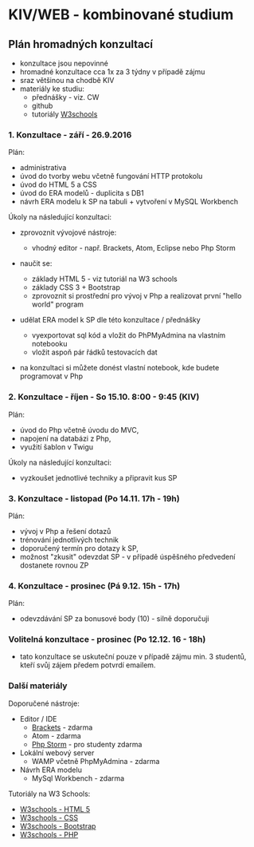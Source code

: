 KIV/WEB - kombinované studium
=============

## Plán hromadných konzultací

- konzultace jsou nepovinné
- hromadné konzultace cca 1x za 3 týdny v případě zájmu
- sraz většinou na chodbě KIV	
- materiály ke studiu: 
  - přednášky - viz. CW 
  - github 
  - tutoriály [W3schools](http://www.w3schools.com/)
  

### 1. Konzultace - září - 26.9.2016

Plán:

- administrativa
- úvod do tvorby webu včetně fungování HTTP protokolu
- úvod do HTML 5 a CSS
- úvod do ERA modelů - duplicita s DB1
- návrh ERA modelu k SP na tabuli + vytvoření v MySQL Workbench


Úkoly na následující konzultaci:

- zprovoznit vývojové nástroje:
  - vhodný editor - např. Brackets, Atom, Eclipse nebo Php Storm
   
- naučit se:
   - základy HTML 5 - viz tutoriál na W3 schools
   - základy CSS 3 + Bootstrap
   - zprovoznit si prostřední pro vývoj v Php a realizovat první "hello world" program

- udělat ERA model k SP dle této konzultace / přednášky 
  - vyexportovat sql kód a vložit do PhPMyAdmina na vlastním notebooku
  - vložit aspoň pár řádků testovacích dat
	
- na konzultaci si můžete donést vlastní notebook, kde budete programovat v Php

### 2. Konzultace - říjen - So 15.10. 8:00 - 9:45 (KIV)

Plán:
- úvod do Php včetně úvodu do MVC, 
- napojení na databázi z Php, 
- využití šablon v Twigu 
 
Úkoly na následující konzultaci:
- vyzkoušet jednotlivé techniky a připravit kus SP 


### 3. Konzultace - listopad (Po 14.11. 17h - 19h)

Plán:
- vývoj v Php a řešení dotazů
- trénování jednotlivých technik
- doporučený termín pro dotazy k SP, 
- možnost "zkusit" odevzdat SP - v případě úspěšného předvedení dostanete rovnou ZP



### 4. Konzultace - prosinec (Pá 9.12. 15h - 17h)

Plán:
- odevzdávání SP za bonusové body (10) - silně doporučuji


### Volitelná konzultace - prosinec (Po 12.12. 16 - 18h)

- tato konzultace se uskuteční pouze v případě zájmu min. 3 studentů, kteří svůj zájem
předem potvrdí emailem.


### Další materiály

Doporučené nástroje:
- Editor / IDE
  - [Brackets](http://brackets.io/) - zdarma
  - Atom - zdarma
  - [Php Storm](https://www.jetbrains.com/phpstorm/) - pro studenty zdarma
- Lokální webový server 
  - WAMP včetně PhpMyAdmina - zdarma
- Návrh ERA modelu
  - MySql Workbench - zdarma
  
  
Tutoriály na W3 Schools:
  * [W3schools - HTML 5](http://www.w3schools.com/html/default.asp)
  * [W3schools - CSS](http://www.w3schools.com/css/default.asp)
  * [W3schools - Bootstrap](http://www.w3schools.com/bootstrap/default.asp)
  * [W3schools - PHP](http://www.w3schools.com/php/default.asp)